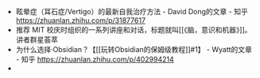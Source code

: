- 眩晕症（耳石症/Vertigo）的最新自我治疗方法 - David Dong的文章 - 知乎
  https://zhuanlan.zhihu.com/p/31877617
- 推荐 MIT 校庆时组织的一系列讲座和对话，标题就叫[[《脑，意识和机器》]]。讲者群星荟萃
- 为什么选择·Obsidian？【[[玩转Obsidian的保姆级教程]]#1】 - Wyatt的文章 - 知乎
  https://zhuanlan.zhihu.com/p/402994214
-